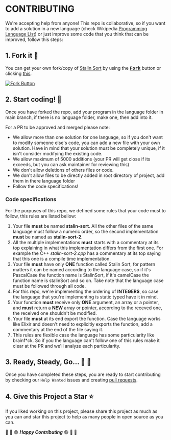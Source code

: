 # CONTRIBUTING

We're accepting help from anyone! This repo is collaborative, so if you want to add a solution in a new language (check Wikipedia [Programming Language List](https://en.wikipedia.org/wiki/List_of_programming_languages)) or just improve some code that you think that can be improved, follow this steps:


## 1. Fork it :fork_and_knife:

You can get your own fork/copy of [Stalin Sort](https://github.com/gustavo-depaula/stalin-sort) by using the <a  href="https://github.com/Hacktoberfest-2018/Hello-world/new/master?readme=1#fork-destination-box"><kbd><b>Fork</b></kbd></a> button or clicking [this](https://github.com/gustavo-depaula/stalin-sort/new/master?readme=1#fork-destination-box).

  [![Fork Button](https://help.github.com/assets/images/help/repository/fork_button.jpg)](https://github.com/gustavo-depaula/stalin-sort/new/master?readme=1#fork-destination-box)

## 2. Start coding! :rabbit2:

Once you have forked the repo, add your program in the language folder in main branch, if there is no language folder, make one, then add into it.

For a PR to be approved and merged please note:

- We allow more than one solution for one language, so if you don't want to modify someone else's code, you can add a new file with your own solution. Have in mind that your solution must be completely unique, if it isn't consider modifying the existing code.
- We allow maximum of 5000 additions (your PR will get close if its exceeds, but you can ask maintainer for reviewing this)
- We don't allow deletions of others files or code.
- We don't allow files to be directly added in root directory of project, add them in there language folder
- Follow the code specifications!

### Code specifications

For the purpuses of this repo, we defined some rules that your code must to follow, this rules are listed bellow:
1. Your file **must** be named **stalin-sort**. All the other files of the same language must follow a numeric order, so the second implementation **must** be named as **stalin-sort-2**.
2. All the multiple implementations **must** starts with a commentary at its top explaining in what this implementation differs from the first one. For example the C++ *stalin-sort-2.cpp* has a commentary at its top saying that this one is a compile time implementation.
3. Your file **must** have only **ONE** function called Stalin Sort, for pattern matters it can be named according to the language case, so if it's PascalCase the function name is StalinSort, if it's camelCase the function name is stalinSort and so on. Take note that the language case must be followed through all code.
4. For this repo, we're implementing the ordering of **INTEGERS**, so case the language that you're implementing is static typed have it in mind.
5. Your function **must** receive only **ONE** argument, an array or a pointer, and **must** return a **NEW** array or pointer, according to the receved one, the received one shouldn't be modified.
6. Your file **must** at its end export the function. Case the language works like Elixir and doesn't need to explicitly exports the function, add a commentary at the end of the file saying it.
7. This rules are flexible case the language has some particularity like brainf*ck. So if you the language can't follow one of this rules make it clear at the PR and we'll analyze each particularity.

## 3. Ready, Steady, Go... :turtle: :rabbit2:

Once you have completed these steps, you are ready to start contributing by checking our `Help Wanted` issues and creating [pull requests](https://github.com/Hacktoberfest-2018/Hello-world/pulls).

## 4. Give this Project a Star :star:

If you liked working on this project, please share this project as much as you can and star this project to help as many people in open source as you can.

  
:tada: :confetti_ball: :smiley: _**Happy Contributing**_ :smiley: :confetti_ball: :tada:
